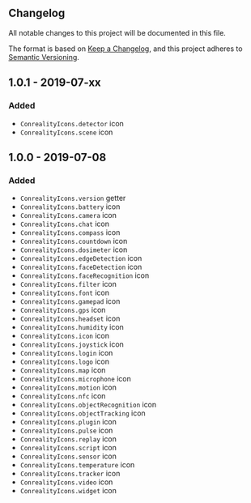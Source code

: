 Changelog
---------

All notable changes to this project will be documented in this file.

The format is based on [Keep a Changelog](https://keepachangelog.com/en/1.0.0/),
and this project adheres to [Semantic Versioning](https://semver.org/spec/v2.0.0.html).

## 1.0.1 - 2019-07-xx
### Added
- `ConrealityIcons.detector` icon
- `ConrealityIcons.scene` icon

## 1.0.0 - 2019-07-08
### Added
- `ConrealityIcons.version` getter
- `ConrealityIcons.battery` icon
- `ConrealityIcons.camera` icon
- `ConrealityIcons.chat` icon
- `ConrealityIcons.compass` icon
- `ConrealityIcons.countdown` icon
- `ConrealityIcons.dosimeter` icon
- `ConrealityIcons.edgeDetection` icon
- `ConrealityIcons.faceDetection` icon
- `ConrealityIcons.faceRecognition` icon
- `ConrealityIcons.filter` icon
- `ConrealityIcons.font` icon
- `ConrealityIcons.gamepad` icon
- `ConrealityIcons.gps` icon
- `ConrealityIcons.headset` icon
- `ConrealityIcons.humidity` icon
- `ConrealityIcons.icon` icon
- `ConrealityIcons.joystick` icon
- `ConrealityIcons.login` icon
- `ConrealityIcons.logo` icon
- `ConrealityIcons.map` icon
- `ConrealityIcons.microphone` icon
- `ConrealityIcons.motion` icon
- `ConrealityIcons.nfc` icon
- `ConrealityIcons.objectRecognition` icon
- `ConrealityIcons.objectTracking` icon
- `ConrealityIcons.plugin` icon
- `ConrealityIcons.pulse` icon
- `ConrealityIcons.replay` icon
- `ConrealityIcons.script` icon
- `ConrealityIcons.sensor` icon
- `ConrealityIcons.temperature` icon
- `ConrealityIcons.tracker` icon
- `ConrealityIcons.video` icon
- `ConrealityIcons.widget` icon
